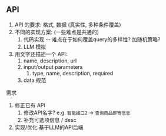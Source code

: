 ## API

1. API 的要求: 格式, 数据 (真实性, 多种条件覆盖)
2. 不同的实现方案: (一些难点是共通的)
    1. 代码实现 -- 难点在于如何覆盖query的多样性? 加随机策略? 
    2. LLM 模拟
3. 用文字还描述一个 API: 
    1. name, description, url
    2. input/output parameters
        1. type, name, description, required
    3. data 规范

需求
1. 修正已有 API
    1. 修改API名字? e.g. `智能接口2` -> `查询商品邮寄信息`
    2. 补充可选项信息 / desc
2. 实现/优化 基于LLM的API后端 
